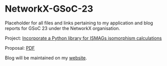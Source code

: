# NetworkX-GSoC-23
Placeholder for all files and links pertaining to my application and blog reports for GSoC 23 under the NetworkX organisation.

Project: [Incorporate a Python library for ISMAGs isomorphism calculations](https://networkx.org/documentation/latest/developer/projects.html#incorporate-a-python-library-for-ismags-isomorphism-calculations)

Proposal: [PDF](https://github.com/jnash10/NetworkX-GSoC-23/blob/main/gsoc_proposal_agamdeep.pdf)

Blog will be maintained on my [website](https://www.agamdeep.net/).
